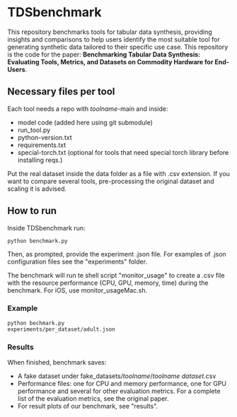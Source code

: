 # TDSbenchmark
This repository benchmarks tools for tabular data synthesis, providing insights and comparisons to help users identify the most suitable tool for generating synthetic data tailored to their specific use case.
This repository is the code for the paper: **Benchmarking Tabular Data Synthesis: Evaluating Tools, Metrics, and Datasets on Commodity Hardware for End-Users**.

## Necessary files per tool
Each tool needs a repo with _toolname_-main and inside:
- model code (added here using git submodule)
- run_tool.py
- python-version.txt
- requirements.txt
- special-torch.txt (optional for tools that need special torch library before installing reqs.)

Put the real dataset inside the data folder as a file with .csv extension.
If you want to compare several tools, pre-processing the original dataset and scaling it is advised.

## How to run
Inside TDSbenchmark run:
```
python benchmark.py
```
Then, as prompted, provide the experiment .json file. For examples of .json configuration files see the "experiments" folder.

The benchmark will run te shell script "monitor_usage" to create a .csv file with the resource performance (CPU, GPU, memory, time) during the benchmark. For iOS, use monitor_usageMac.sh.


### Example
```
python bechmark.py
experiments/per_dataset/adult.json
```

### Results
When finished, benchmark saves:
- A fake dataset under fake_datasets/_toolname_/_toolname_ _dataset_.csv
- Performance files: one for CPU and memory performance, one for GPU performance and several for other evaluation metrics. For a complete list of the evaluation metrics, see the original paper.
- For result plots of our benchmark, see "results".



